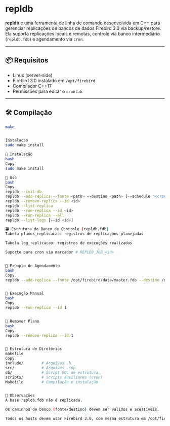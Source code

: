 # repldb

**repldb** é uma ferramenta de linha de comando desenvolvida em C++ para gerenciar replicações de bancos de dados Firebird 3.0 via backup/restore. Ela suporta replicações locais e remotas, controle via banco intermediário (`repldb.fdb`) e agendamento via `cron`.

---

## 📦 Requisitos

- Linux (server-side)
- Firebird 3.0 instalado em `/opt/firebird`
- Compilador C++17
- Permissões para editar o `crontab`

---

## 🛠️ Compilação

```bash
make


Instalacao
sudo make install

🚀 Instalação
bash
Copy
sudo make install

🔧 Uso
bash
Copy
repldb --init-db
repldb --add-replica --fonte <path> --destino <path> [--schedule "<cron>"]
repldb --remove-replica --id <id>
repldb --list-replica
repldb --run-replica --id <id>
repldb --run-replica --all
repldb --list-logs [--id <id>]

🗃️ Estrutura do Banco de Controle (repldb.fdb)
Tabela planos_replicacao: registros de replicações planejadas

Tabela log_replicacao: registros de execuções realizadas

Suporte para cron via marcador # REPLDB_JOB_<id>


📑 Exemplo de Agendamento
bash
Copy
repldb --add-replica --fonte /opt/firebird/data/master.fdb --destino /opt/firebird/data/replica.fdb --schedule "0 2 * * *"


🔁 Execução Manual
bash
Copy
repldb --run-replica --id 1


🧹 Remover Plano
bash
Copy
repldb --remove-replica --id 1


📂 Estrutura de Diretórios
makefile
Copy
include/        # Arquivos .h
src/            # Arquivos .cpp
db/             # Script SQL de estrutura
scripts/        # Scripts auxiliares (cron)
Makefile        # Compilação e instalação


📌 Observações
A base repldb.fdb não é replicada.

Os caminhos de banco (fonte/destino) devem ser válidos e acessíveis.

Todos os hosts devem usar Firebird 3.0, com mesma estrutura em /opt/firebird.



